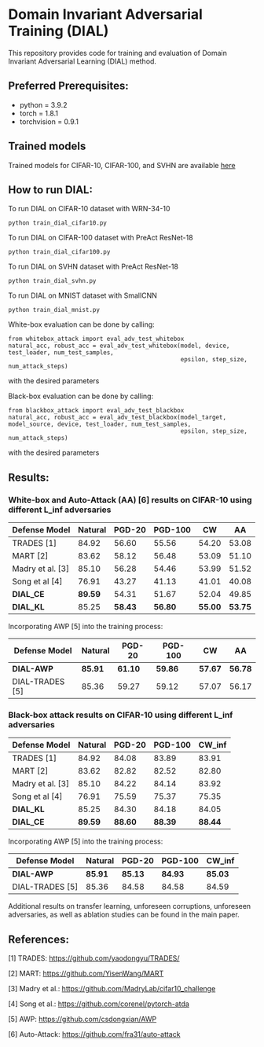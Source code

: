# Domain Invariant Adversarial Training (DIAL)
This repository provides code for training and evaluation of Domain Invariant Adversarial Learning (DIAL) method.


## Preferred Prerequisites:

- python = 3.9.2
- torch = 1.8.1
- torchvision = 0.9.1

## Trained models
Trained models for CIFAR-10, CIFAR-100, and SVHN are available [here](https://drive.google.com/drive/folders/1osCczvaoA88WLpAkUrHBn4yxX2sEzbXH?usp=sharing)

## How to run DIAL:

To run DIAL on CIFAR-10 dataset with WRN-34-10
```
python train_dial_cifar10.py
```
To run DIAL on CIFAR-100 dataset with PreAct ResNet-18
```
python train_dial_cifar100.py
```
To run DIAL on SVHN dataset with PreAct ResNet-18
```
python train_dial_svhn.py
```
To run DIAL on MNIST dataset with SmallCNN
```
python train_dial_mnist.py
```

White-box evaluation can be done by calling:
```
from whitebox_attack import eval_adv_test_whitebox
natural_acc, robust_acc = eval_adv_test_whitebox(model, device, test_loader, num_test_samples, 
                                                 epsilon, step_size, num_attack_steps)
```
with the desired parameters

Black-box evaluation can be done by calling:
```
from blackbox_attack import eval_adv_test_blackbox
natural_acc, robust_acc = eval_adv_test_blackbox(model_target, model_source, device, test_loader, num_test_samples,
                                                 epsilon, step_size, num_attack_steps)
```
with the desired parameters

## Results:
### White-box and Auto-Attack (AA) [6] results on CIFAR-10 using different L_inf adversaries
| Defense Model      | Natural         | PGD-20         | PGD-100 | CW | AA     |
| ------------------ |---------------- | -------------- | ------- | ------ |-----   |
| TRADES       [1]   | 84.92           | 56.60          | 55.56   | 54.20  |  53.08 |
| MART         [2]   | 83.62           | 58.12          | 56.48   | 53.09  |  51.10 |
| Madry et al. [3]   | 85.10           | 56.28          | 54.46   | 53.99  |  51.52 |
| Song et al   [4]   | 76.91           | 43.27          | 41.13   | 41.01  |  40.08 |
| **DIAL_CE**        | **89.59**          | 54.31         | 51.67   | 52.04  |  49.85 |
| **DIAL_KL**        | 85.25           | **58.43**      | **56.80**   |  **55.00** | **53.75**|

Incorporating AWP [5] into the training process:

| Defense Model      | Natural         | PGD-20         | PGD-100 | CW | AA     |
| ------------------ |---------------- | -------------- | ------- | ------ | ----   |
| **DIAL-AWP**       | **85.91**           | **61.10**          |  **59.86**  | **57.67**  | **56.78**  |
| DIAL-TRADES [5]    | 85.36           | 59.27          |  59.12  | 57.07  | 56.17  |


### Black-box attack results on CIFAR-10 using different L_inf adversaries
| Defense Model      | Natural         | PGD-20         | PGD-100 | CW_inf |
| ------------------ |---------------- | -------------- | ------- | ------ |
| TRADES       [1]   | 84.92           |  84.08         |   83.89 |  83.91 |
| MART         [2]   | 83.62           |  82.82         |   82.52 |  82.80 |
| Madry et al. [3]   | 85.10           |  84.22         |   84.14 |  83.92 |
| Song et al   [4]   | 76.91           |  75.59         |   75.37 |  75.35 | 
| **DIAL_KL**        | 85.25           |  84.30         | 84.18   |  84.05 | 
| **DIAL_CE**        | **89.59**          |  **88.60**     | **88.39**| **88.44** | 

Incorporating AWP [5] into the training process:

| Defense Model      | Natural         | PGD-20         | PGD-100 | CW_inf |
| ------------------ |---------------- | -------------- | ------- | ------ |
| **DIAL-AWP**       | **85.91**       | **85.13**      | **84.93**   | **85.03** |
| DIAL-TRADES [5]    | 85.36           | 84.58          | 84.58   | 84.59  |

Additional results on transfer learning, unforeseen corruptions, unforeseen adversaries, as well as ablation studies
can be found in the main paper.

## References:
[1] TRADES: https://github.com/yaodongyu/TRADES/

[2] MART: https://github.com/YisenWang/MART

[3] Madry et al.: https://github.com/MadryLab/cifar10_challenge

[4] Song et al.: https://github.com/corenel/pytorch-atda

[5] AWP: https://github.com/csdongxian/AWP

[6] Auto-Attack: https://github.com/fra31/auto-attack
